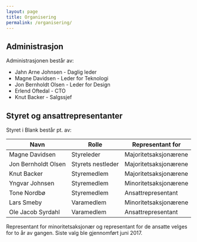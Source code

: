 ```yaml
---
layout: page
title: Organisering
permalink: /organisering/
---
```


## Administrasjon
Administrasjonen består av:

- Jahn Arne Johnsen - Daglig leder
- Magne Davidsen - Leder for Teknologi
- Jon Bernholdt Olsen - Leder for Design
- Erlend Oftedal - CTO
- Knut Backer - Salgssjef

## Styret og ansattrepresentanter
Styret i Blank består pt. av:

Navn | Rolle | Representant for
------ | ----- | --------------------
Magne Davidsen | Styreleder | Majoritetsaksjonærene
Jon Bernholdt Olsen | Styrets nestleder | Majoritetsaksjonærene
Knut Backer | Styremedlem | Majoritetsaksjonærene
Yngvar Johnsen | Styremedlem | Minoritetsaksjonærene
Tone Nordbø | Styremedlem | Ansattrepresentant
Lars Smeby | Varamedlem | Minoritetsaksjonærene
Ole Jacob Syrdahl | Varamedlem | Ansattrepresentant



Representant for minoritetsaksjonær og representant for de ansatte velges for to år av gangen. Siste valg ble gjennomført juni 2017.
